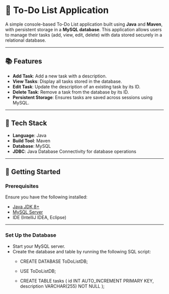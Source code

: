 # 📝 To-Do List Application

A simple console-based To-Do List application built using **Java** and **Maven**, with persistent storage in a **MySQL database**. This application allows users to manage their tasks (add, view, edit, delete) with data stored securely in a relational database.

---

## 📚 Features
- **Add Task**: Add a new task with a description.
- **View Tasks**: Display all tasks stored in the database.
- **Edit Task**: Update the description of an existing task by its ID.
- **Delete Task**: Remove a task from the database by its ID.
- **Persistent Storage**: Ensures tasks are saved across sessions using MySQL.

---

## 🔧 Tech Stack
- **Language**: Java
- **Build Tool**: Maven
- **Database**: MySQL
- **JDBC**: Java Database Connectivity for database operations

---

## 🚀 Getting Started

### Prerequisites
Ensure you have the following installed:
- [Java JDK 8+](https://www.oracle.com/in/java/technologies/downloads/)
- [MySQL Server](https://www.mysql.com/downloads/)
- IDE (IntelliJ IDEA, Eclipse)

---


### Set Up the Database
- Start your MySQL server.
- Create the database and table by running the following SQL script:
    - CREATE DATABASE ToDoListDB;
    - USE ToDoListDB;

    - CREATE TABLE tasks (
          id INT AUTO_INCREMENT PRIMARY KEY,
          description VARCHAR(255) NOT NULL
      );
